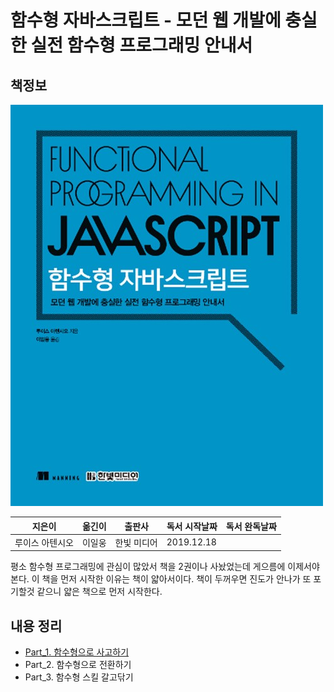 # 함수형 자바스크립트 - 모던 웹 개발에 충실한 실전 함수형 프로그래밍 안내서

## 책정보

![표지](images/FP.jpg)

|지은이|옮긴이|출판사|독서 시작날짜|독서 완독날짜|
|----|-----|----|---------|----------|
|루이스 아텐시오|이일웅|한빛 미디어|2019.12.18||

평소 함수형 프로그래밍에 관심이 많았서 책을 2권이나 사놨었는데 게으름에 이제서야 본다. 이 책을 먼저 시작한 이유는 책이 얇아서이다. 책이 두꺼우면 진도가 안나가 또 포기할것 같으니 얇은 책으로 먼저 시작한다.

## 내용 정리

- [Part_1. 함수형으로 사고하기](contents/part_1.md)
- Part_2. 함수형으로 전환하기
- Part_3. 함수형 스킬 갈고닦기
